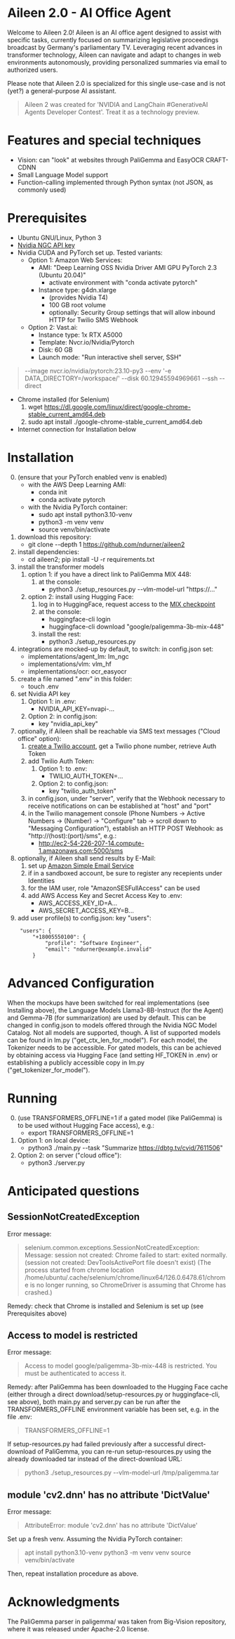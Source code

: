 # Aileen 2.0 - AI Office Agent
Welcome to Aileen 2.0! Aileen is an AI office agent designed to assist with specific tasks, currently focused on summarizing legislative proceedings broadcast by Germany's parliamentary TV. Leveraging recent advances in transformer technology, Aileen can navigate and adapt to changes in web environments autonomously, providing personalized summaries via email to authorized users.

Please note that Aileen 2.0 is specialized for this single use-case and is not (yet?) a general-purpose AI assistant.

> Aileen 2 was created for 'NVIDIA and LangChain #GenerativeAI Agents Developer Contest'. Treat it as a technology preview.

# Features and special techniques
* Vision: can "look" at websites through PaliGemma and EasyOCR CRAFT-CDNN
* Small Language Model support
* Function-calling implemented through Python syntax (not JSON, as commonly used)

# Prerequisites
- Ubuntu GNU/Linux, Python 3
- [Nvidia NGC API key](https://docs.nvidia.com/ai-enterprise/deployment-guide-spark-rapids-accelerator/0.1.0/appendix-ngc.html)
- Nvidia CUDA and PyTorch set up. Tested variants:
    - Option 1: Amazon Web Services:
        * AMI: "Deep Learning OSS Nvidia Driver AMI GPU PyTorch 2.3 (Ubuntu 20.04)"
            * activate environment with "conda activate pytorch"
        * Instance type: g4dn.xlarge
            * (provides Nvidia T4)
            * 100 GB root volume
            * optionally: Security Group settings that will allow inbound HTTP for Twilio SMS Webhook
    - Option 2: Vast.ai:
        * Instance type: 1x RTX A5000
        * Template: Nvcr.io/Nvidia/Pytorch
        * Disk: 60 GB
        * Launch mode: "Run interactive shell server, SSH"
> --image nvcr.io/nvidia/pytorch:23.10-py3 --env '-e DATA_DIRECTORY=/workspace/' --disk 60.12945594969661 --ssh --direct

- Chrome installed (for Selenium)
    1. wget https://dl.google.com/linux/direct/google-chrome-stable_current_amd64.deb
    2. sudo apt install ./google-chrome-stable_current_amd64.deb
- Internet connection for Installation below

# Installation
0. (ensure that your PyTorch enabled venv is enabled)
    * with the AWS Deep Learning AMI:
        * conda init
        * conda activate pytorch
    * with the Nvidia PyTorch container:
        * sudo apt install python3.10-venv
        * python3 -m venv venv
        * source venv/bin/activate
1. download this repository:
    * git clone --depth 1 https://github.com/ndurner/aileen2
2. install dependencies:
    * cd aileen2; pip install -U -r requirements.txt
3. install the transformer models
    1. option 1: if you have a direct link to PaliGemma MIX 448:
        1. at the console:
            * python3 ./setup_resources.py --vlm-model-url "https://..."
    2. option 2: install using Hugging Face:
        1. log in to HuggingFace, request access to the [MIX checkpoint](https://huggingface.co/google/paligemma-3b-mix-448)
        2. at the console:
            * huggingface-cli login 
            * huggingface-cli download "google/paligemma-3b-mix-448"
        3. install the rest:
            * python3 ./setup_resources.py
4. integrations are mocked-up by default, to switch: in config.json set:
    * implementations/agent_lm: lm_ngc
    * implementations/vlm: vlm_hf
    * implementations/ocr: ocr_easyocr
5. create a file named ".env" in this folder:
    * touch .env
6. set Nvidia API key
    1. Option 1: in .env:
        * NVIDIA_API_KEY=nvapi-...
    2. Option 2: in config.json:
        * key "nvidia_api_key"
7. optionally, if Aileen shall be reachable via SMS text messages ("Cloud office" option):
    1. [create a Twilio account](https://www.twilio.com/try-twilio), get a Twilio phone number, retrieve Auth Token
    2. add Twilio Auth Token:
        1. Option 1: to .env:
            * TWILIO_AUTH_TOKEN=...
        2. Option 2: to config.json:
            * key "twilio_auth_token"
    3. in config.json, under "server", verify that the Webhook necessary to receive notifications on can be established at "host" and "port"
    4. in the Twilio management console (Phone Numbers -> Active Numbers -> (Number) -> "Configure" tab -> scroll down to "Messaging Configuration"), establish an HTTP POST Webhook: as "http://(host):(port)/sms", e.g.:
        * http://ec2-54-226-207-14.compute-1.amazonaws.com:5000/sms
8. optionally, if Aileen shall send results by E-Mail:
    1. set up [Amazon Simple Email Service](https://aws.amazon.com/de/ses/)
    2. if in a sandboxed account, be sure to register any recepients under Identities
    3. for the IAM user, role "AmazonSESFullAccess" can be used
    4. add AWS Access Key and Secret Access Key to .env:
        * AWS_ACCESS_KEY_ID=A...
        * AWS_SECRET_ACCESS_KEY=B...
9. add user profile(s) to config.json: key "users":
```
    "users": {
        "+18005550100": {
            "profile": "Software Engineer",
            "email": "ndurner@example.invalid"
        }
```

# Advanced Configuration
When the mockups have been switched for real implementations (see Installing above), the Language Models Llama3-8B-Instruct (for the Agent) and Gemma-7B (for summarization) are used by default. This can be changed in config.json to models offered through the Nvidia NGC Model Catalog. Not all models are supported, though. A list of supported models can be found in lm.py ("get_ctx_len_for_model"). For each model, the Tokenizer needs to be accessible. For gated models, this can be achieved by obtaining access via Hugging Face (and setting HF_TOKEN in .env) or establishing a publicly accessible copy in lm.py ("get_tokenizer_for_model").

# Running
0. (use TRANSFORMERS_OFFLINE=1 if a gated model (like PaliGemma) is to be used without Hugging Face access), e.g.:
    * export TRANSFORMERS_OFFLINE=1
1. Option 1: on local device:
    * python3 ./main.py --task "Summarize https://dbtg.tv/cvid/7611506"
2. Option 2: on server ("cloud office"):
    * python3 ./server.py

# Anticipated questions
## SessionNotCreatedException
Error message:
> selenium.common.exceptions.SessionNotCreatedException: Message: session not created: Chrome failed to start: exited normally.
  (session not created: DevToolsActivePort file doesn't exist)
  (The process started from chrome location /home/ubuntu/.cache/selenium/chrome/linux64/126.0.6478.61/chrome is no longer running, so ChromeDriver is assuming that Chrome has crashed.)

Remedy: check that Chrome is installed and Selenium is set up (see Prerequisites above)

## Access to model is restricted
Error message:
> Access to model google/paligemma-3b-mix-448 is restricted. You must be authenticated to access it.

Remedy: after PaliGemma has been downloaded to the Hugging Face cache (either through a direct download/setup-resources.py or huggingface-cli, see above),
both main.py and server.py can be run after the TRANSFORMERS_OFFLINE environment variable has been set, e.g. in the file .env:
> TRANSFORMERS_OFFLINE=1

If setup-resources.py had failed previously after a successful direct-download of PaliGemma, you can re-run
setup-resources.py using the already downloaded tar instead of the direct-download URL:
> python3 ./setup_resources.py --vlm-model-url /tmp/paligemma.tar

## module 'cv2.dnn' has no attribute 'DictValue'
Error message:
> AttributeError: module 'cv2.dnn' has no attribute 'DictValue'

Set up a fresh venv. Assuming the Nvidia PyTorch container:
> apt install python3.10-venv
python3 -m venv venv
source venv/bin/activate

Then, repeat installation procedure as above.

# Acknowledgments
The PaliGemma parser in paligemma/ was taken from Big-Vision repository, where it was released under Apache-2.0 license.
